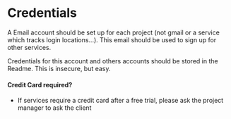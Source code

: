 # Credentials
A Email account should be set up for each project (not gmail or a service which tracks login locations...). This email should be used to sign up for other services.

Credentials for this account and others accounts should be stored in the Readme. This is insecure, but easy.

#### Credit Card required?
* If services require a credit card after a free trial, please ask the project manager to ask the client
